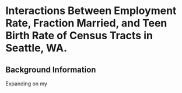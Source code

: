 # Interactions Between Employment Rate, Fraction Married, and Teen Birth Rate of Census Tracts in Seattle, WA. 
## Background Information
Expanding on my 
